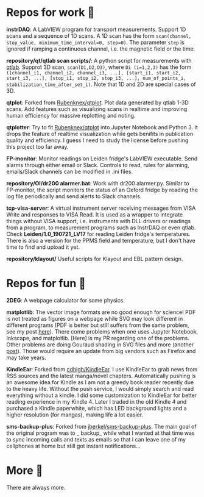 # Repos for work :wrench:

**instrDAQ**: A LabVIEW program for transport measurements. Support 1D scans and a sequence of 1D scans. A 1D scan has the form `scan(channel, stop_value, minimum_time_interval=0, step=0)`. The parameter `step` is ignored if ramping a continuous channel, i.e. the magnetic field or the time.

**repository/qt/qtlab scan scripts/**: A python script for measurements with [qtlab](http://qtlab.sourceforge.net/). Supprot 3D scan, `scan(D1,D2,D3)`, where `Di (i=1,2,3)` has the form `([channel_i1, channel_i2, channel_i3, ...], [start_i1, start_i2, start_i3, ...], [stop_i1, stop_i2, stop_i3, ...], num_of_points_i, stabilization_time_after_set_i)`. Note that 1D and 2D are special cases of 3D.

**qtplot**: Forked from [Rubenknex/qtplot](https://github.com/Rubenknex/qtplot). Plot data generated by qtlab 1-3D scans. Add features such as visualizing scans in realtime and improving human efficiency for massive replotting and noting.

**qtplotter**: Try to fit [Rubenknex/qtplot](https://github.com/Rubenknex/qtplot) into Jupyter Notebook and Python 3. It drops the feature of realtime visualization while gets benifits in publication quality and efficiency. I guess I need to study the license before pushing this project too far away.

**FP-monitor**: Monitor readings on Leiden fridge's LabVIEW executable. Send alarms through either email or Slack. Controls to read, rules for alarming, emails/Slack channels can be modified in .ini files.

**repository/OI/dr200 alarmer.bat**: Work with dr200 alarmer.py. Similar to FP-monitor, the script monitors the status of an Oxford fridge by reading the log file periodically and send alerts to Slack channels.

**tcp-visa-server**: A virtual instrument server receiving messages from VISA Write and responses to VISA Read. It is used as a wrapper to integrate things without VISA support, i.e. instruments with DLL drivers or readings from a program, to measurement programs such as InstrDAQ or even qtlab. Check **Leiden/1.0_190721_LV17** for reading Leiden fridge's temperatures. There is also a version for the PPMS field and temperature, but I don't have time to find and upload it yet.

**repository/klayout/** Useful scripts for Klayout and EBL pattern design.

# Repos for fun :beer:

**2DEG**: A webpage calculator for some physics.

**matplotlib**: The vector image formats are no good enough for science! PDF is not treated as figures on a webpage while SVG may look different in different programs (PDF is better but still suffers from the same problem, see my post [here](https://cover-me.github.io/2019/02/17/Save-2d-data-as-a-figure.html)). There come problems when one uses Jupyter Notebook, Inkscape, and matplotlib. [Here] is my PR regarding one of the problems. Other problems are doing Gouraud shading in SVG files and more (another [post](https://cover-me.github.io/2020/04/18/Save-2D-data-as-a-figure-III.html)).  Those would require an update from big vendors such as Firefox and may take years.

**KindleEar**: Forked from [cdhigh/KindleEar](https://github.com/cdhigh/KindleEar). I use KindleEar to grab news from RSS sources and the latest manga/novel chapters. Automatically pushing is an awesome idea for Kindle as I am not a greedy book reader recently due to the heavy life. Without the push service, I would simply search and read everything without a kindle. I did some customization to KindleEar for better reading experience in my Kindle 4. Later I traded in the old Kindle 4 and purchased a Kindle paperwhite, which has LED background lights and a higher resolution (for mangas), making life a lot easier. 

**sms-backup-plus**: Forked from [jberkel/sms-backup-plus](https://github.com/jberkel/sms-backup-plus). The main goal of the original program was to _ backup_ while what I wanted at that time was to _sync_ incoming calls and texts as emails so that I can leave one of my cellphones at home but still got instant notifications...



# More :moyai:

There are always more.

